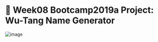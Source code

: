 # 🎤 Week08 Bootcamp2019a Project: Wu-Tang Name Generator

![image](https://user-images.githubusercontent.com/102604674/168592951-305a98bf-dbc3-43b9-b747-00b0797c650f.png)
